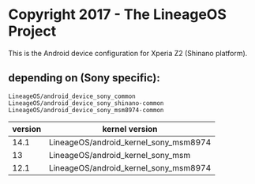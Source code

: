 Copyright 2017 - The LineageOS Project
======================================

This is the Android device configuration for  Xperia Z2 (Shinano platform).

depending on (Sony specific):
-----------------------------

    LineageOS/android_device_sony_common
    LineageOS/android_device_sony_shinano-common
    LineageOS/android_device_sony_msm8974-common


| version | kernel version                        |
|---------|---------------------------------------|
| 14.1    | LineageOS/android_kernel_sony_msm8974 |
| 13      | LineageOS/android_kernel_sony_msm     |
| 12.1    | LineageOS/android_kernel_sony_msm8974 |
